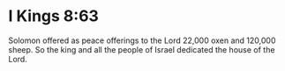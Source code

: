# I Kings 8:63

Solomon offered as peace offerings to the Lord 22,000 oxen and 120,000 sheep. So the king and all the people of Israel dedicated the house of the Lord.
